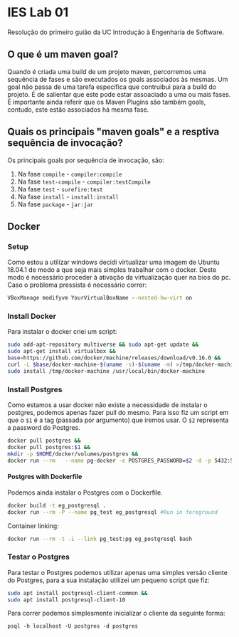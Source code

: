 # IES Lab 01

Resolução do primeiro guião da UC Introdução à Engenharia de Software.

## O que é um maven goal?

Quando é criada uma build de um projeto maven, percorremos uma sequência de fases e são executados os goals associados às mesmas. Um goal não passa de uma tarefa específica que contruibui para a build do projeto. É de salientar que este pode estar assoaciado a uma ou mais fases.
É importante ainda referir que os Maven Plugins são também goals, contudo, este estão associados há mesma fase.

## Quais os principais "maven goals" e a resptiva sequência de invocação?
Os principais goals por sequência de invocação, são:

1. Na fase `compile` - `compiler:compile`
2. Na fase `test-compile` - `compiler:testCompile`
3. Na fase `test` - `surefire:test`
4. Na fase `install` - `install:install`
5. Na fase `package` - `jar:jar`


## Docker
### Setup
Como estou a utilizar windows decidi virtualizar uma imagem de Ubuntu 18.04.1 de modo a que seja mais simples trabalhar com o docker.
Deste modo é necessário proceder à ativação da virtualização quer na bios do pc. Caso o problema pressista é necessário correr:
```cmd
VBoxManage modifyvm YourVirtualBoxName --nested-hw-virt on
```
### Install Docker

Para instalar o docker criei um script:
```bash
sudo add-apt-repository multiverse && sudo apt-get update &&
sudo apt-get install virtualbox &&
base=https://github.com/docker/machine/releases/download/v0.16.0 &&
curl -L $base/docker-machine-$(uname -s)-$(uname -m) >/tmp/docker-machine &&
sudo install /tmp/docker-machine /usr/local/bin/docker-machine
```
### Install Postgres
Como estamos a usar docker não existe a necessidade de instalar o postgres, podemos apenas fazer pull do mesmo. Para isso fiz um script em que o `$1` é a tag (passada por argumento) que iremos usar. O `$2` representa a password do Postgres.
```bash
docker pull postgres &&
docker pull postgres:$1 &&
mkdir -p $HOME/docker/volumes/postgres &&
docker run --rm   --name pg-docker -e POSTGRES_PASSWORD=$2 -d -p 5432:5432 -v $HOME/docker/volumes/postgres:/var/lib/postgresql/data  postgres
```

#### Postgres with Dockerfile

Podemos ainda instalar o Postgres com o Dockerfile.

```bash
docker build -t eg_postgresql .
docker run --rm -P --name pg_test eg_postgresql #Run in foreground
```
Container linking: 
```bash
docker run --rm -t -i --link pg_test:pg eg_postgresql bash
```


### Testar o Postgres
Para testar o Postgres podemos utilizar apenas uma simples versão cliente do Postgres, para a sua instalação utilizei um pequeno script que fiz:
```bash
sudo apt install postgresql-client-common &&
sudo apt install postgresql-client-10
```

Para correr podemos simplesmente inicializar o cliente da seguinte forma:
```shell
psql -h localhost -U postgres -d postgres
```
